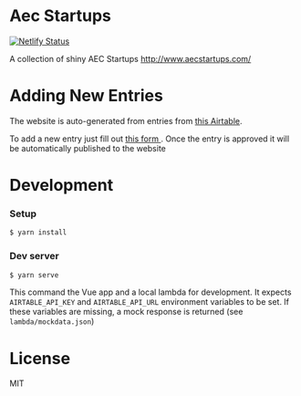 # Aec Startups

[![Netlify Status](https://api.netlify.com/api/v1/badges/febae95e-84d3-4b49-a269-d696fe56de36/deploy-status)](https://app.netlify.com/sites/aecstartups/deploys)


A collection of shiny AEC Startups
http://www.aecstartups.com/


# Adding New Entries

The website is auto-generated from entries from [this Airtable](https://airtable.com/shrNwsr1a122knj36).

To add a new entry just fill out [this form ](https://airtable.com/shrLpxcEdauXQcecZ).
Once the entry is approved it will be automatically published to the website


# Development

### Setup

```bash
$ yarn install
```

### Dev server

```bash
$ yarn serve
```

This command the Vue app and a local lambda for development. It expects `AIRTABLE_API_KEY` and `AIRTABLE_API_URL` environment variables to be set. If these variables are missing, a mock response is returned (see `lambda/mockdata.json`)


# License
MIT
